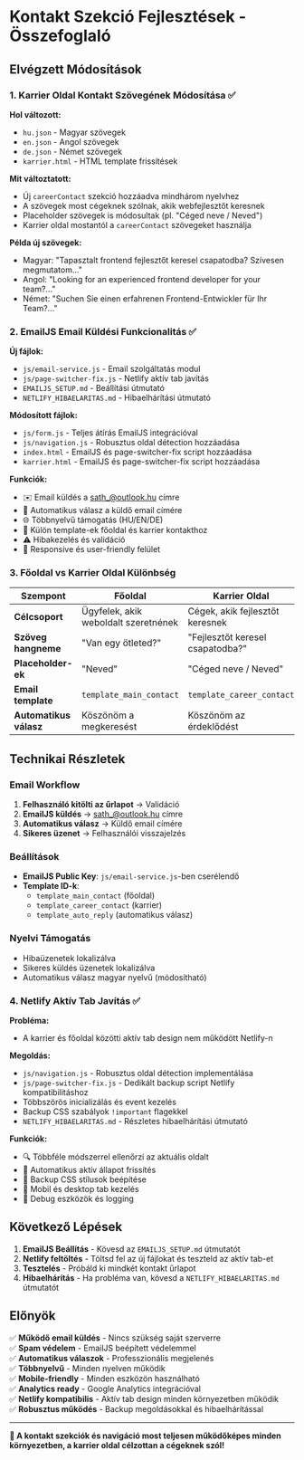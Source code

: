 # Kontakt Szekció Fejlesztések - Összefoglaló

## Elvégzett Módosítások

### 1. Karrier Oldal Kontakt Szövegének Módosítása ✅

**Hol változott:**
- `hu.json` - Magyar szövegek
- `en.json` - Angol szövegek  
- `de.json` - Német szövegek
- `karrier.html` - HTML template frissítések

**Mit változtatott:**
- Új `careerContact` szekció hozzáadva mindhárom nyelvhez
- A szövegek most cégeknek szólnak, akik webfejlesztőt keresnek
- Placeholder szövegek is módosultak (pl. "Céged neve / Neved")
- Karrier oldal mostantól a `careerContact` szövegeket használja

**Példa új szövegek:**
- Magyar: "Tapasztalt frontend fejlesztőt keresel csapatodba? Szívesen megmutatom..."
- Angol: "Looking for an experienced frontend developer for your team?..."
- Német: "Suchen Sie einen erfahrenen Frontend-Entwickler für Ihr Team?..."

### 2. EmailJS Email Küldési Funkcionalitás ✅

**Új fájlok:**
- `js/email-service.js` - Email szolgáltatás modul
- `js/page-switcher-fix.js` - Netlify aktív tab javítás
- `EMAILJS_SETUP.md` - Beállítási útmutató
- `NETLIFY_HIBAELARITAS.md` - Hibaelhárítási útmutató

**Módosított fájlok:**
- `js/form.js` - Teljes átírás EmailJS integrációval
- `js/navigation.js` - Robusztus oldal détection hozzáadása
- `index.html` - EmailJS és page-switcher-fix script hozzáadása
- `karrier.html` - EmailJS és page-switcher-fix script hozzáadása

**Funkciók:**
- ✉️ Email küldés a sath_@outlook.hu címre
- 🔄 Automatikus válasz a küldő email címére  
- 🌐 Többnyelvű támogatás (HU/EN/DE)
- 📝 Külön template-ek főoldal és karrier kontakthoz
- ⚠️ Hibakezelés és validáció
- 📱 Responsive és user-friendly felület

### 3. Főoldal vs Karrier Oldal Különbség

| Szempont | Főoldal | Karrier Oldal |
|----------|---------|---------------|
| **Célcsoport** | Ügyfelek, akik weboldalt szeretnének | Cégek, akik fejlesztőt keresnek |
| **Szöveg hangneme** | "Van egy ötleted?" | "Fejlesztőt keresel csapatodba?" |
| **Placeholder-ek** | "Neved" | "Céged neve / Neved" |
| **Email template** | `template_main_contact` | `template_career_contact` |
| **Automatikus válasz** | Köszönöm a megkeresést | Köszönöm az érdeklődést |

## Technikai Részletek

### Email Workflow
1. **Felhasználó kitölti az űrlapot** → Validáció
2. **EmailJS küldés** → sath_@outlook.hu címre
3. **Automatikus válasz** → Küldő email címére
4. **Sikeres üzenet** → Felhasználói visszajelzés

### Beállítások
- **EmailJS Public Key**: `js/email-service.js`-ben cserélendő
- **Template ID-k**: 
  - `template_main_contact` (főoldal)
  - `template_career_contact` (karrier)
  - `template_auto_reply` (automatikus válasz)

### Nyelvi Támogatás
- Hibaüzenetek lokalizálva
- Sikeres küldés üzenetek lokalizálva
- Automatikus válasz magyar nyelvű (módosítható)

### 4. Netlify Aktív Tab Javítás ✅

**Probléma:**
- A karrier és főoldal közötti aktív tab design nem működött Netlify-n

**Megoldás:**
- `js/navigation.js` - Robusztus oldal détection implementálása
- `js/page-switcher-fix.js` - Dedikált backup script Netlify kompatibilitáshoz
- Többszörös inicializálás és event kezelés
- Backup CSS szabályok `!important` flagekkel
- `NETLIFY_HIBAELARITAS.md` - Részletes hibaelhárítási útmutató

**Funkciók:**
- 🔍 Többféle módszerrel ellenőrzi az aktuális oldalt
- 🔄 Automatikus aktív állapot frissítés
- 🎨 Backup CSS stílusok beépítése
- 📱 Mobil és desktop tab kezelés
- 🐛 Debug eszközök és logging

## Következő Lépések

1. **EmailJS Beállítás** - Kövesd az `EMAILJS_SETUP.md` útmutatót
2. **Netlify feltöltés** - Töltsd fel az új fájlokat és teszteld az aktív tab-et
3. **Tesztelés** - Próbáld ki mindkét kontakt űrlapot
4. **Hibaelhárítás** - Ha probléma van, kövesd a `NETLIFY_HIBAELARITAS.md` útmutatót

## Előnyök

✅ **Működő email küldés** - Nincs szükség saját szerverre  
✅ **Spam védelem** - EmailJS beépített védelemmel  
✅ **Automatikus válaszok** - Professzionális megjelenés  
✅ **Többnyelvű** - Minden nyelven működik  
✅ **Mobile-friendly** - Minden eszközön használható  
✅ **Analytics ready** - Google Analytics integrációval  
✅ **Netlify kompatibilis** - Aktív tab design minden környezetben működik  
✅ **Robusztus működés** - Backup megoldásokkal és hibaelhárítással  

---

**🎉 A kontakt szekciók és navigáció most teljesen működőképes minden környezetben, a karrier oldal célzottan a cégeknek szól!** 